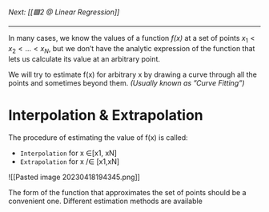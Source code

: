 *Next: [[🟩2 @ Linear Regression]]*

---

In many cases, we know the values of a function _f(x)_ at a set of points $x_1 < x_2 < ... < x_N$, but we don’t have the analytic expression of the function that lets us calculate its value at an arbitrary point.

We will try to estimate f(x) for arbitrary x by drawing a curve through all the points and sometimes beyond them. _(Usually known as ”Curve Fitting”)_

# Interpolation & Extrapolation
The procedure of estimating the value of f(x) is called:
- `Interpolation` for x ∈[x1, xN]
- `Extrapolation` for x /∈ [x1,xN]

![[Pasted image 20230418194345.png]]

The form of the function that approximates the set of points should be a convenient one.
Different estimation methods are available